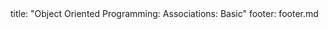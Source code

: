 <frontmatter>
title: "Object Oriented Programming: Associations: Basic"
footer: footer.md
</frontmatter>

<include src="unit-inPage-asFlat.md" boilerplate />